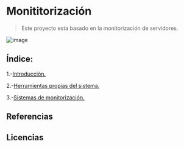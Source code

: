 # Monititorización
> Este proyecto esta basado en la monitorización de servidores.

![image](/img/monitorización-de-sistemas-informaticos.jpg)

## Índice:

1.-[Introducción.](/Contenidos/introduccion.md)

2.-[Herramientas propias del sistema.](/Contenidos/herramientas.md)

3.-[Sistemas de monitorización.](/Contenidos/sistemas.md)

## Referencias 

## Licencias 